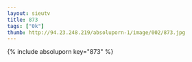 ```yaml
--- 
layout: sieutv
title: 873
tags: ["0k"]
thumb: http://94.23.248.219/absoluporn-1/image/002/873.jpg
---
```

{% include absoluporn key="873" %} 
